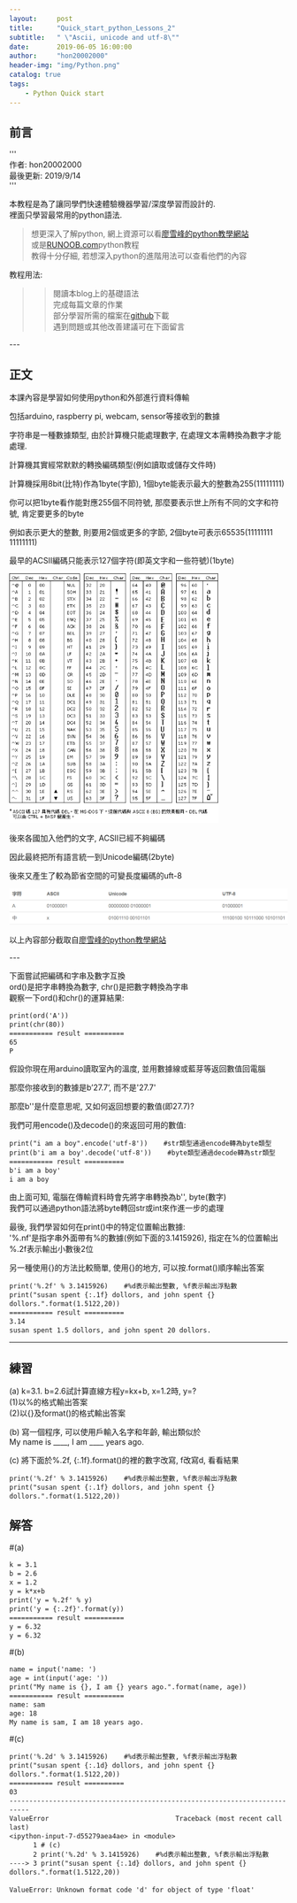 ```yaml
---
layout:     post
title:      "Quick_start_python_Lessons_2"
subtitle:   " \"Ascii, unicode and utf-8\""
date:       2019-06-05 16:00:00
author:     "hon20002000"
header-img: "img/Python.png"
catalog: true
tags:
    - Python Quick start
---
```


## 前言
  
'''  
作者: hon20002000   
最後更新: 2019/9/14    
'''    
  
本教程是為了讓同學們快速體驗機器學習/深度學習而設計的.  
裡面只學習最常用的python語法.

>想更深入了解python, 網上資源可以看[廖雪峰的python教學網站](https://www.liaoxuefeng.com/wiki/1016959663602400)  
>或是[RUNOOB.com](http://www.runoob.com/python/python-tutorial.html)python教程  
>教得十分仔細, 若想深入python的進階用法可以查看他們的內容   

教程用法:  
>>閱讀本blog上的基礎語法  
>>完成每篇文章的作業  
>>部分學習所需的檔案在[github](https://github.com/hon20002000/MacauAIChallenge2019_pythonLessons)下載  
>>遇到問題或其他改善建議可在下面留言


<p id = "build"></p>
---

## 正文
本課內容是學習如何使用python和外部進行資料傳輸  
  
包括arduino, raspberry pi, webcam, sensor等接收到的數據  
    
字符串是一種數據類型, 由於計算機只能處理數字, 在處理文本需轉換為數字才能處理.  
  
計算機其實經常默默的轉換編碼類型(例如讀取或儲存文件時)  
  
計算機採用8bit(比特)作為1byte(字節), 1個byte能表示最大的整數為255(11111111) 
  
你可以把1byte看作能對應255個不同符號, 那麼要表示世上所有不同的文字和符號, 肯定要更多的byte  
  
例如表示更大的整數, 則要用2個或更多的字節, 2個byte可表示65535(11111111 11111111)  
  
最早的ACSII編碼只能表示127個字符(即英文字和一些符號)(1byte)  
  
<img src="/img/ascii_1.gif" width="75%">  
   
後來各國加入他們的文字, ACSII已經不夠編碼  
  
因此最終把所有語言統一到Unicode編碼(2byte)  
  
後來又產生了較為節省空間的可變長度編碼的uft-8  
   

<img src="/img/unicode2.png" width="100%">  

以上內容部分截取自[廖雪峰的python教學網站](https://www.liaoxuefeng.com/wiki/1016959663602400)    

<p id = "build"></p>
---

下面嘗試把編碼和字串及數字互換  
ord()是把字串轉換為數字, chr()是把數字轉換為字串  
觀察一下ord()和chr()的運算結果:

    print(ord('A'))
    print(chr(80))
    =========== result ==========
    65
    P


假設你現在用arduino讀取室內的溫度, 並用數據線或藍芽等返回數值回電腦  
  
那麼你接收到的數據是b’27.7’, 而不是'27.7'  
  
那麼b''是什麼意思呢, 又如何返回想要的數值(即27.7)?  
  
我們可用encode()及decode()的來返回可用的數值:  

    print("i am a boy".encode('utf-8'))    #str類型通過encode轉為byte類型
    print(b'i am a boy'.decode('utf-8'))    #byte類型通過decode轉為str類型
    =========== result ==========
    b'i am a boy'
    i am a boy
    
由上面可知, 電腦在傳輸資料時會先將字串轉換為b'', byte(數字)  
我們可以通過python語法將byte轉回str或int來作進一步的處理  
  
  
  
最後, 我們學習如何在print()中的特定位置輸出數據:   
'%.nf'是指字串外面帶有%的數據(例如下面的3.1415926), 指定在%的位置輸出  
%.2f表示輸出小數後2位  
  
另一種使用{}的方法比較簡單, 使用{}的地方, 可以按.format()順序輸出答案  
  
    print('%.2f' % 3.1415926)    #%d表示輸出整數, %f表示輸出浮點數
    print("susan spent {:.1f} dollors, and john spent {} dollors.".format(1.5122,20))
    =========== result ==========
    3.14
    susan spent 1.5 dollors, and john spent 20 dollors.

---

## 練習


(a) k=3.1. b=2.6試計算直線方程y=kx+b, x=1.2時, y=?  
(1)以%的格式輸出答案  
(2)以{}及format()的格式輸出答案  
  
    
(b) 寫一個程序, 可以使用戶輸入名字和年齡, 輸出類似於  
My name is ____, I am ____ years ago.  

(c) 將下面於%.2f, {:.1f}.format()的裡的數字改寫, f改寫d, 看看結果  

    print('%.2f' % 3.1415926)    #%d表示輸出整數, %f表示輸出浮點數
    print("susan spent {:.1f} dollors, and john spent {} dollors.".format(1.5122,20))

## 解答  
  
#(a)  
  
    k = 3.1
    b = 2.6
    x = 1.2
    y = k*x+b
    print('y = %.2f' % y)
    print('y = {:.2f}'.format(y))
    =========== result ==========
    y = 6.32
    y = 6.32
  
#(b)  
  
    name = input('name: ')
    age = int(input('age: '))
    print("My name is {}, I am {} years ago.".format(name, age))
    =========== result ==========
    name: sam
    age: 18
    My name is sam, I am 18 years ago.
  
#(c)  
  
    print('%.2d' % 3.1415926)    #%d表示輸出整數, %f表示輸出浮點數
    print("susan spent {:.1d} dollors, and john spent {} dollors.".format(1.5122,20))
    =========== result ========== 
    03
    ---------------------------------------------------------------------------
    ValueError                                Traceback (most recent call last)
    <ipython-input-7-d55279aea4ae> in <module>
          1 # (c)
          2 print('%.2d' % 3.1415926)    #%d表示輸出整數, %f表示輸出浮點數
    ----> 3 print("susan spent {:.1d} dollors, and john spent {} dollors.".format(1.5122,20))

    ValueError: Unknown format code 'd' for object of type 'float'
